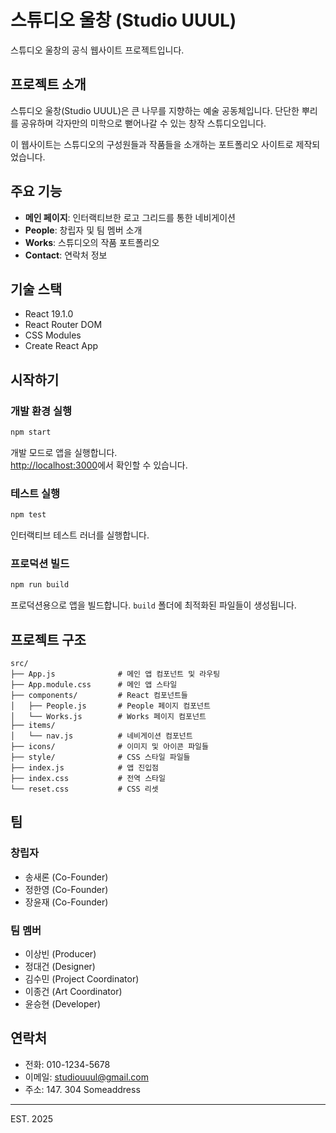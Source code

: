 # 스튜디오 울창 (Studio UUUL)

스튜디오 울창의 공식 웹사이트 프로젝트입니다.

## 프로젝트 소개

스튜디오 울창(Studio UUUL)은 큰 나무를 지향하는 예술 공동체입니다. 단단한 뿌리를 공유하며 각자만의 미학으로 뻗어나갈 수 있는 창작 스튜디오입니다.

이 웹사이트는 스튜디오의 구성원들과 작품들을 소개하는 포트폴리오 사이트로 제작되었습니다.

## 주요 기능

- **메인 페이지**: 인터랙티브한 로고 그리드를 통한 네비게이션
- **People**: 창립자 및 팀 멤버 소개
- **Works**: 스튜디오의 작품 포트폴리오
- **Contact**: 연락처 정보

## 기술 스택

- React 19.1.0
- React Router DOM
- CSS Modules
- Create React App

## 시작하기

### 개발 환경 실행

```bash
npm start
```

개발 모드로 앱을 실행합니다.\
[http://localhost:3000](http://localhost:3000)에서 확인할 수 있습니다.

### 테스트 실행

```bash
npm test
```

인터랙티브 테스트 러너를 실행합니다.

### 프로덕션 빌드

```bash
npm run build
```

프로덕션용으로 앱을 빌드합니다. `build` 폴더에 최적화된 파일들이 생성됩니다.

## 프로젝트 구조

```
src/
├── App.js              # 메인 앱 컴포넌트 및 라우팅
├── App.module.css      # 메인 앱 스타일
├── components/         # React 컴포넌트들
│   ├── People.js       # People 페이지 컴포넌트
│   └── Works.js        # Works 페이지 컴포넌트
├── items/
│   └── nav.js          # 네비게이션 컴포넌트
├── icons/              # 이미지 및 아이콘 파일들
├── style/              # CSS 스타일 파일들
├── index.js            # 앱 진입점
├── index.css           # 전역 스타일
└── reset.css           # CSS 리셋
```

## 팀

### 창립자
- 송새론 (Co-Founder)
- 정한영 (Co-Founder) 
- 장윤재 (Co-Founder)

### 팀 멤버
- 이상빈 (Producer)
- 정대건 (Designer)
- 김수민 (Project Coordinator)
- 이종건 (Art Coordinator)
- 윤승현 (Developer)

## 연락처

- 전화: 010-1234-5678
- 이메일: studiouuul@gmail.com
- 주소: 147. 304 Someaddress

---

EST. 2025
